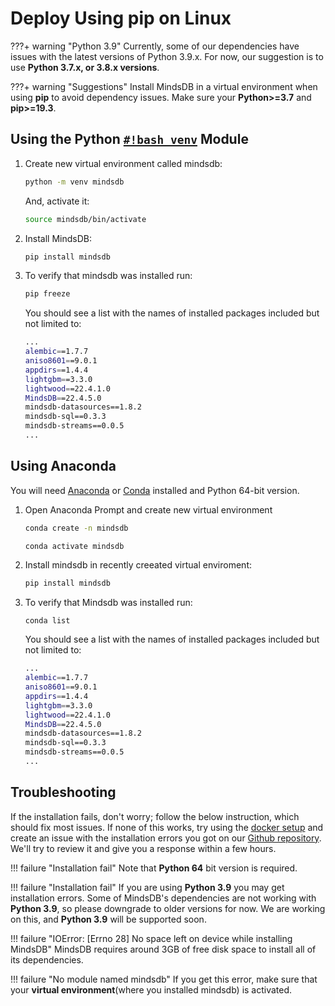 # Deploy Using pip on Linux

???+ warning "Python 3.9"
    Currently, some of our dependencies have issues with the latest versions of Python 3.9.x. For now, our suggestion is to use **Python 3.7.x, or 3.8.x versions**.

???+ warning "Suggestions"
    Install MindsDB in a virtual environment when using **pip** to avoid dependency issues. Make sure your **Python>=3.7** and **pip>=19.3**.

## Using the Python [`#!bash venv`](https://docs.python.org/3/library/venv.html) Module

1. Create new virtual environment called mindsdb:

    ```bash
    python -m venv mindsdb
    ```

    And, activate it:

    ```bash
    source mindsdb/bin/activate
    ```

2. Install MindsDB:

    ```bash
    pip install mindsdb
    ```

3. To verify that mindsdb was installed run:

    ```bash
    pip freeze
    ```

    You should see a list with the names of installed packages included but not limited to:

    ```bash
    ...
    alembic==1.7.7
    aniso8601==9.0.1
    appdirs==1.4.4
    lightgbm==3.3.0
    lightwood==22.4.1.0
    MindsDB==22.4.5.0
    mindsdb-datasources==1.8.2
    mindsdb-sql==0.3.3
    mindsdb-streams==0.0.5
    ...
    ```

## Using Anaconda

You will need [Anaconda](https://www.anaconda.com/products/individual) or [Conda](https://conda.io/projects/conda/en/latest/index.html)
installed and Python 64-bit version.

1. Open Anaconda Prompt and create new virtual environment 
    
    ```bash
    conda create -n mindsdb
    ```

    ```bash
    conda activate mindsdb
    ```

2. Install mindsdb in recently creeated virtual enviroment:

    ```bash
    pip install mindsdb
    ```


3. To verify that Mindsdb was installed run:

    ```bach 
    conda list
    ```

    You should see a list with the names of installed packages included but not limited to:

    ```bash
    ...
    alembic==1.7.7
    aniso8601==9.0.1
    appdirs==1.4.4
    lightgbm==3.3.0
    lightwood==22.4.1.0
    MindsDB==22.4.5.0
    mindsdb-datasources==1.8.2
    mindsdb-sql==0.3.3
    mindsdb-streams==0.0.5
    ...
    ```
## Troubleshooting

If the installation fails, don't worry; follow the below instruction, which should fix most issues. If none of this works, try using the [docker setup](/deployment/docker/) and create an issue with the installation errors you got on our [Github repository](https://github.com/mindsdb/mindsdb/issues). We'll try to review it and give you a response within a few hours.

   
!!! failure "Installation fail"
    Note that **Python 64** bit version is required.

!!! failure "Installation fail"
    If you are using **Python 3.9** you may get installation errors. Some of MindsDB's dependencies are not working with **Python 3.9**, so please downgrade to older versions for now. We are working on this, and **Python 3.9** will be supported soon.

!!! failure "IOError: [Errno 28] No space left on device while installing MindsDB"
    MindsDB requires around 3GB of free disk space to install all of its dependencies.

!!! failure "No module named mindsdb"
    If you get this error, make sure that your **virtual environment**(where you installed mindsdb) is activated.
